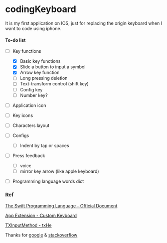 # codingKeyboard
It is my first application on IOS, just for replacing the origin keyboard when I want to code using iphone.

#### To-do list
- [ ] Key functions
  - [x] Basic key functions
  - [x] Slide a button to input a symbol
  - [x] Arrow key function
  - [ ] Long pressing deletion
  - [ ] Text-transform control (shift key)
  - [ ] Config key
  - [ ] Number key?
- [ ] Application icon
- [ ] Key icons
- [ ] Characters layout
- [ ] Configs
  - [ ] Indent by tap or spaces
- [ ] Press feedback
  - [ ] voice
  - [ ] mirror key arrow (like apple keyboard)
- [ ] Programming language words dict


### Ref

[The Swift Programming Language - Official Document](https://developer.apple.com/library/content/documentation/Swift/Conceptual/Swift_Programming_Language/index.html)

[App Extension - Custom Keyboard](https://developer.apple.com/library/content/documentation/General/Conceptual/ExtensibilityPG/CustomKeyboard.html)

[TXInputMethod - txHe](https://github.com/txHe/TXInputMethod)

Thanks for [google](https://www.google.com) & [stackoverflow](https://www.stackoverflow.com)
